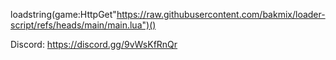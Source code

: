 loadstring(game:HttpGet"https://raw.githubusercontent.com/bakmix/loader-script/refs/heads/main/main.lua")()

Discord: https://discord.gg/9vWsKfRnQr
